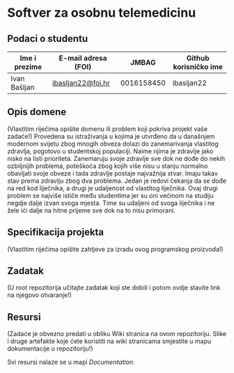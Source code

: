 # Softver za osobnu telemedicinu

## Podaci o studentu

Ime i prezime | E-mail adresa (FOI) | JMBAG | Github korisničko ime
------------  | ------------------- | ----- | ---------------------
Ivan Bašljan  | ibasljan22@foi.hr | 0016158450 | ibasljan22


## Opis domene
(Vlastitim riječima opišite domenu ili problem koji pokriva projekt vaše zadaće!)
Provedena su istraživanja u kojima je utvrđeno da u današnjem modernom svijetu zbog mnogih obveza dolazi do zanemarivanja vlastitog zdravlja, pogotovo u studentskoj populaciji. Naime njima je zdravlje jako nisko na listi prioriteta. Zanemaruju svoje zdravlje sve dok ne dođe do nekih ozbiljnijih problema, poteškoća zbog kojih više nisu u stanju normalno obavljati svoje obveze i tada zdravlje postaje najvažnija stvar. Imaju takav stav prema zdravlju zbog dva problema. Jedan je redovi čekanja da se dođe na red kod liječnika, a drugi je udaljenost od vlastitog liječnika. Ovaj drugi problem se najviše ističe među studentima jer su oni većinom na studiju negdje dalje izvan svoga mjesta. Time su udaljeni od svoga liječnika i ne žele ići dalje na hitne prijeme sve dok na to nisu primorani. 

## Specifikacija projekta
(Vlastitim riječima opišite zahtjeve za izradu ovog programskog proizvoda!)

## Zadatak
(U root repozitorija učitajte zadatak koji ste dobili i potom ovdje stavite link na njegovo otvaranje!)

## Resursi
(Zadaće je obvezno predati u obliku Wiki stranica na ovom repozitoriju. Slike i druge artefakte koje ćete koristiti na wiki stranicama smjestite u mapu dokumentacije u repozitoriju!)

Svi resursi nalaze se u mapi _Documentation_.
